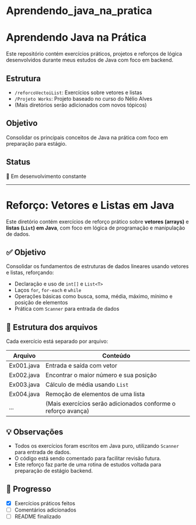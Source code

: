# Aprendendo_java_na_pratica

# Aprendendo Java na Prática

Este repositório contém exercícios práticos, projetos e reforços de lógica desenvolvidos durante meus estudos de Java com foco em backend.

## Estrutura

- `/reforcoVectoiList`: Exercícios sobre vetores e listas
- `/Projeto Works`: Projeto baseado no curso do Nélio Alves
- (Mais diretórios serão adicionados com novos tópicos)

## Objetivo
Consolidar os principais conceitos de Java na prática com foco em preparação para estágio.

## Status
🚧 Em desenvolvimento constante
______________________________________________________________________________________________________________________________________________________________________________________________________________________________
# Reforço: Vetores e Listas em Java

Este diretório contém exercícios de reforço prático sobre **vetores (arrays)** e **listas (`List`) em Java**, com foco em lógica de programação e manipulação de dados.

## ✅ Objetivo
Consolidar os fundamentos de estruturas de dados lineares usando vetores e listas, reforçando:
- Declaração e uso de `int[]` e `List<T>`
- Laços `for`, `for-each` e `while`
- Operações básicas como busca, soma, média, máximo, mínimo e posição de elementos
- Prática com `Scanner` para entrada de dados

## 📁 Estrutura dos arquivos
Cada exercício está separado por arquivo:

| Arquivo   | Conteúdo                                                             |
|-----------|----------------------------------------------------------------------|
| Ex001.java | Entrada e saída com vetor                                           |
| Ex002.java | Encontrar o maior número e sua posição                              |
| Ex003.java | Cálculo de média usando `List`                                      |
| Ex004.java | Remoção de elementos de uma lista                                   |
| ...       | (Mais exercícios serão adicionados conforme o reforço avança)        |

## 💡 Observações
- Todos os exercícios foram escritos em Java puro, utilizando `Scanner` para entrada de dados.
- O código está sendo comentado para facilitar revisão futura.
- Este reforço faz parte de uma rotina de estudos voltada para preparação de estágio backend.

## 📅 Progresso
- [x] Exercícios práticos feitos
- [ ] Comentários adicionados
- [ ] README finalizado
